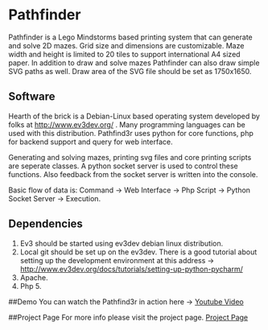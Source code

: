 # Pathfinder
Pathfinder is a Lego Mindstorms based printing system that can generate and solve 2D mazes. Grid size and dimensions are customizable. Maze width and height is limited to 20 tiles to support international A4 sized paper. In addition to draw and solve mazes Pathfinder can also draw simple SVG paths as well. Draw area of the SVG file should be set as 1750x1650.

## Software
Hearth of the brick is a Debian-Linux based operating system developed by folks at http://www.ev3dev.org/ . Many programming languages can be used with this distribution. Pathfind3r uses python for core functions, php for backend support and query for web interface.

Generating and solving mazes, printing svg files and core printing scripts are seperate classes. A python socket server is used to control these functions. Also feedback from the socket server is written into the console.

Basic flow of data is: Command -> Web Interface -> Php Script -> Python Socket Server -> Execution.

## Dependencies
1. Ev3 should be started using ev3dev debian linux distribution.
2. Local git should be set up on the ev3dev. There is a good tutorial about setting up the development environment at this address -> http://www.ev3dev.org/docs/tutorials/setting-up-python-pycharm/
3. Apache.
3. Php 5.

##Demo
You can watch the Pathfind3r in action here -> [Youtube Video](https://www.youtube.com/watch?v=tg4IwxdkICM)

##Project Page
For more info please visit the project page.
[Project Page](www.okanulas.com/pathfind3r/)

